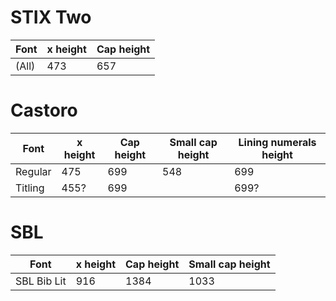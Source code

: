 # STIX Two

Font     | x height | Cap height |
---------|----------|------------|
(All)    | 473      | 657        |

# Castoro

Font     | x height | Cap height | Small cap height | Lining numerals height |
---------|----------|------------|------------------|------------------------|
Regular  | 475      | 699        | 548              | 699                    |
Titling  | 455?     | 699        |                  | 699?                   |

# SBL

Font     | x height | Cap height | Small cap height |
---------|----------|------------|------------------|
SBL Bib Lit | 916   | 1384       | 1033             |

